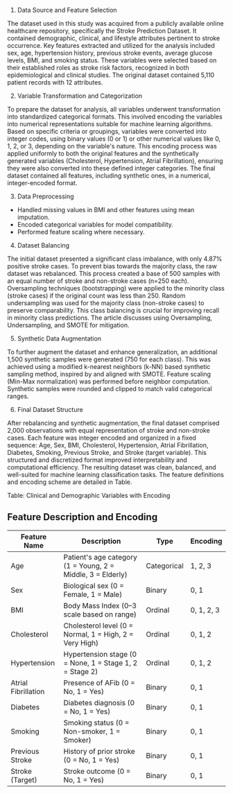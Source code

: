 1.	Data Source and Feature Selection
   
The dataset used in this study was acquired from a publicly available online healthcare repository, specifically the Stroke Prediction Dataset. It contained demographic, clinical, and lifestyle attributes pertinent to stroke occurrence. Key features extracted and utilized for the analysis included sex, age, hypertension history, previous stroke events, average glucose levels, BMI, and smoking status. These variables were selected based on their established roles as stroke risk factors, recognized in both epidemiological and clinical studies. The original dataset contained 5,110 patient records with 12 attributes.

2. Variable Transformation and Categorization
   
To prepare the dataset for analysis, all variables underwent transformation into standardized categorical formats. This involved encoding the variables into numerical representations suitable for machine learning algorithms. Based on specific criteria or groupings, variables were converted into integer codes, using binary values (0 or 1) or other numerical values like 0, 1, 2, or 3, depending on the variable's nature. This encoding process was applied uniformly to both the original features and the synthetically generated variables (Cholesterol, Hypertension, Atrial Fibrillation), ensuring they were also converted into these defined integer categories. The final dataset contained all features, including synthetic ones, in a numerical, integer-encoded format.

3. Data Preprocessing

- Handled missing values in BMI and other features using mean imputation.
- Encoded categorical variables for model compatibility.
- Performed feature scaling where necessary.

4. Dataset Balancing

The initial dataset presented a significant class imbalance, with only 4.87% positive stroke cases. To prevent bias towards the majority class, the raw dataset was rebalanced. This process created a base of 500 samples with an equal number of stroke and non-stroke cases (n=250 each). Oversampling techniques (bootstrapping) were applied to the minority class (stroke cases) if the original count was less than 250. Random undersampling was used for the majority class (non-stroke cases) to preserve comparability. This class balancing is crucial for improving recall in minority class predictions. The article discusses using Oversampling, Undersampling, and SMOTE for mitigation.

5. Synthetic Data Augmentation

To further augment the dataset and enhance generalization, an additional 1,500 synthetic samples were generated (750 for each class). This was achieved using a modified k-nearest neighbors (k-NN) based synthetic sampling method, inspired by and aligned with SMOTE. Feature scaling (Min-Max normalization) was performed before neighbor computation. Synthetic samples were rounded and clipped to match valid categorical ranges.

6. Final Dataset Structure

After rebalancing and synthetic augmentation, the final dataset comprised 2,000 observations with equal representation of stroke and non-stroke cases. Each feature was integer encoded and organized in a fixed sequence: Age, Sex, BMI, Cholesterol, Hypertension, Atrial Fibrillation, Diabetes, Smoking, Previous Stroke, and Stroke (target variable). This structured and discretized format improved interpretability and computational efficiency. The resulting dataset was clean, balanced, and well-suited for machine learning classification tasks. The feature definitions and encoding scheme are detailed in Table.

Table: Clinical and Demographic Variables with Encoding
## Feature Description and Encoding

| Feature Name         | Description                                                   | Type        | Encoding                          |
|----------------------|---------------------------------------------------------------|-------------|------------------------------------|
| Age                  | Patient's age category (1 = Young, 2 = Middle, 3 = Elderly)    | Categorical | 1, 2, 3                            |
| Sex                  | Biological sex (0 = Female, 1 = Male)                          | Binary      | 0, 1                              |
| BMI                  | Body Mass Index (0–3 scale based on range)                    | Ordinal     | 0, 1, 2, 3                        |
| Cholesterol          | Cholesterol level (0 = Normal, 1 = High, 2 = Very High)        | Ordinal     | 0, 1, 2                          |
| Hypertension         | Hypertension stage (0 = None, 1 = Stage 1, 2 = Stage 2)        | Ordinal     | 0, 1, 2                          |
| Atrial Fibrillation  | Presence of AFib (0 = No, 1 = Yes)                             | Binary      | 0, 1                              |
| Diabetes             | Diabetes diagnosis (0 = No, 1 = Yes)                           | Binary      | 0, 1                              |
| Smoking              | Smoking status (0 = Non-smoker, 1 = Smoker)                   | Binary      | 0, 1                              |
| Previous Stroke      | History of prior stroke (0 = No, 1 = Yes)                      | Binary      | 0, 1                              |
| Stroke (Target)      | Stroke outcome (0 = No, 1 = Yes)                               | Binary      | 0, 1                              |

